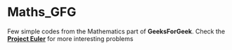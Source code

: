# Maths_GFG

Few simple codes from the Mathematics part of __GeeksForGeek__. Check the [__Project Euler__](https://projecteuler.net/) for more interesting problems
